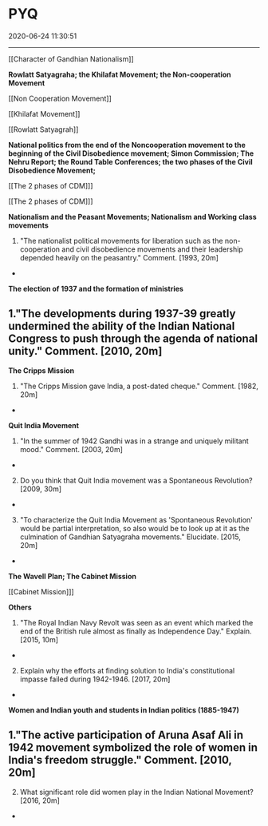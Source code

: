 ﻿# PYQ
2020-06-24 11:30:51
            
---

[[Character of Gandhian Nationalism]]



**Rowlatt Satyagraha; the Khilafat Movement; the Non-cooperation**
**Movement**


[[Non Cooperation Movement]]



[[Khilafat Movement]]




[[Rowlatt Satyagrah]]




**National politics from the end of the Noncooperation movement to the**
**beginning of the Civil Disobedience movement; Simon Commission; The**
**Nehru Report; the Round Table Conferences; the two phases of the Civil**
**Disobedience Movement;**


[[The 2 phases of CDM]]]

[[The 2 phases of CDM]]]




**Nationalism and the Peasant Movements; Nationalism and Working** **class movements**




1. "The nationalist political movements for liberation such as the non-cooperation and civil disobedience movements and their leadership depended heavily on the peasantry." Comment. [1993, 20m]
-   







**The election of 1937 and the formation of ministries**


1."The developments during 1937-39 greatly undermined the ability of the Indian National Congress to push through the agenda of national unity." Comment. [2010, 20m]
-   







**The Cripps Mission**


1. "The Cripps Mission gave India‚ a post-dated cheque." Comment. [1982, 20m]
-   







**Quit India Movement**




1. "In the summer of 1942 Gandhi was in a strange and uniquely militant mood." Comment. [2003, 20m]
-   





2. Do you think that Quit India movement was a Spontaneous Revolution? [2009, 30m]
-   







3. "To characterize the Quit India Movement as 'Spontaneous Revolution' would be partial interpretation, so also would be to look up at it as the culmination of Gandhian Satyagraha movements." Elucidate. [2015, 20m]
-   







**The Wavell Plan; The Cabinet Mission**


[[Cabinet Mission]]]



**Others**




1. "The Royal Indian Navy Revolt was seen as an event which marked the end of the British rule almost as finally as Independence Day." Explain. [2015, 10m]
-   







2. Explain why the efforts at finding solution to India's constitutional impasse failed during 1942-1946. [2017, 20m]
-   







**Women and Indian youth and students in Indian politics (1885-1947)**




1."The active participation of Aruna Asaf Ali in 1942 movement symbolized the role of women in India's freedom struggle." Comment. [2010, 20m]
-   





2. What significant role did women play in the Indian National Movement? [2016, 20m]
-   











